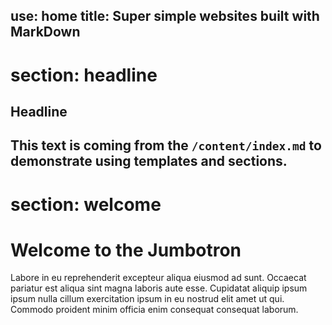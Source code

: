 use: home
title: Super simple websites built with MarkDown
---
section: headline
===
## Headline
This text is coming from the `/content/index.md` to demonstrate using templates and sections.
---
section: welcome
===
# Welcome to the Jumbotron
Labore in eu reprehenderit excepteur aliqua eiusmod ad sunt. Occaecat pariatur est aliqua sint magna laboris aute esse. Cupidatat aliquip ipsum ipsum nulla cillum exercitation ipsum in eu nostrud elit amet ut qui. Commodo proident minim officia enim consequat consequat laborum.
